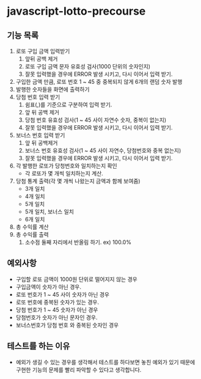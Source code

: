 # javascript-lotto-precourse

## 기능 목록

1. 로또 구입 금액 입력받기
   1. 앞뒤 공백 제거
   2. 로또 구입 금액 문자 유효성 검사(1000 단위의 숫자인지)
   3. 잘못 입력했을 경우에 ERROR 발생 시키고, 다시 이어서 입력 받기.
2. 구입한 금액 만큼, 로또 번호 1 ~ 45 중 중복되지 않게 6개의 랜덤 숫자 발행
3. 발행한 숫자들을 화면에 출력하기
4. 당첨 번호 입력 받기
   1. 쉼표(,)를 기준으로 구분하여 입력 받기.
   2. 앞 뒤 공백 제거
   3. 당첨 번호 유효성 검사(1 ~ 45 사이 자연수 숫자, 중복이 없는지)
   4. 잘못 입력했을 경우에 ERROR 발생 시키고, 다시 이어서 입력 받기.
5. 보너스 번호 입력 받기
   1. 앞 뒤 공백제거
   2. 보너스 번호 유효성 검사(1 ~ 45 사이 자연수, 당첨번호와 중복 없는지)
   3. 잘못 입력했을 경우에 ERROR 발생 시키고, 다시 이어서 입력 받기.
6. 각 발행한 로또가 당청번호와 일치하는지 확인
   - 각 로또가 몇 개씩 일치하는지 계산.
7. 당첨 통계 출력(각 몇 개씩 나왔는지 금액과 함께 보여줌)
   - 3개 일치
   - 4개 일치
   - 5개 일치
   - 5개 일치, 보너스 일치
   - 6개 일치
8. 총 수익률 계산
9. 총 수익률 출력
   1. 소수점 둘째 자리에서 반올림 하기. ex) 100.0%

## 예외사항

- 구입할 로또 금액이 1000원 단위로 떨어지지 않는 경우
- 구입금액이 숫자가 아닌 경우.
- 로또 번호가 1 ~ 45 사이 숫자가 아닌 경우
- 로또 번호에 중복된 숫자가 있는 경우.
- 당첨 번호가 1 ~ 45 숫자가 아닌 경우
- 당첨번호가 숫자가 아닌 문자인 경우.
- 보너스번호가 당첨 번호 와 중복된 숫자인 경우

## 테스트를 하는 이유

- 예외가 생길 수 있는 경우를 생각해서 테스트를 하다보면 놓친 예외가 있기 때문에 구현한 기능의 문제를 빨리 파악할 수 있다고 생각합니다.
